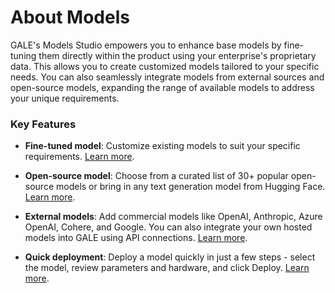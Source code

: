 # About Models

GALE's Models Studio empowers you to enhance base models by fine-tuning them directly within the product using your enterprise's proprietary data. This allows you to create customized models tailored to your specific needs. You can also seamlessly integrate models from external sources and open-source models, expanding the range of available models to address your unique requirements.

### Key Features

* **Fine-tuned model**: Customize existing models to suit your specific requirements. [Learn more](../models/fine-tune-models/fine-tune-models-overview.md).

* **Open-source model**: Choose from a curated list of 30+ popular open-source models or bring in any text generation model from Hugging Face. [Learn more](../models/open-source-models/open-source-models-overview.md).

* **External models**: Add commercial models like OpenAI, Anthropic, Azure OpenAI, Cohere, and Google. You can also integrate your own hosted models into GALE using API connections. [Learn more](../models/external-models/external-models-overview.md).

* **Quick deployment**: Deploy a model quickly in just a few steps - select the model, review parameters and hardware, and click Deploy. [Learn more](./fine-tune-models/deploy-a-fine-tuned-model.md).
